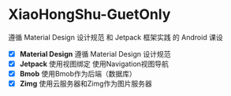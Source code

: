 # XiaoHongShu-GuetOnly
遵循 Material Design 设计规范 和 Jetpack 框架实践 的 Android 课设

* [x] **Material Design**
 遵循 Material Design 设计规范
* [x] **Jetpack**
使用视图绑定
 使用Navigation视图导航
* [x] **Bmob**
使用Bmob作为后端（数据库）
* [x] **Zimg**
使用云服务器和Zimg作为图片服务器
